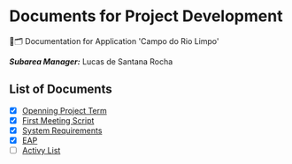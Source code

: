 # Documents for Project Development
📃🗂 Documentation for Application 'Campo do Rio Limpo'

***Subarea Manager:*** Lucas de Santana Rocha

## List of Documents
- [x] [Openning Project Term](https://github.com/software-engineering-utfpr/documentation/blob/master/01.%20Openning%20Project%20Term.md)
- [x] [First Meeting Script](https://github.com/software-engineering-utfpr/documentation/blob/master/02.%20First%20Meeting%20Script.md)
- [x] [System Requirements](https://github.com/software-engineering-utfpr/documentation/blob/master/03.%20System%20Requirements.md)
- [x] [EAP](https://github.com/software-engineering-utfpr/documentation/blob/master/04.%20EAP.md)
- [ ] [Activy List](https://github.com/software-engineering-utfpr/documentation/blob/master/05.%20Activity%20List.md)
